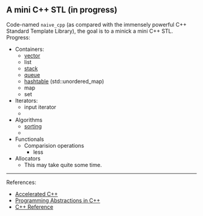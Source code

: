 ## A mini C++ STL (in progress) 
Code-named `naive_cpp` (as compared with the immensely powerful C++ Standard Template Library), the goal is to a minick a mini C++ STL.    
Progress:
+ Containers:
    - [vector](https://github.com/kentsyx/naive_cpp/tree/master/containers/vector)
    - list
    - [stack](https://github.com/kentsyx/naive_cpp/tree/master/containers/stack)
    - [queue](https://github.com/kentsyx/naive_cpp/tree/master/containers/queue)
    - [hashtable](https://github.com/kentsyx/naive_cpp/tree/master/containers/hashmap) (std::unordered_map)
    - map
    - set
+ Iterators:
    - input iterator
    - 
+ Algorithms
    - [sorting](https://github.com/kentsyx/naive_cpp/tree/master/algorithms/sorting)
    - 
+ Functionals
    - Comparision operations
        + less
+ Allocators
    - This may take quite some time.
***
References:
+ [Accelerated C++](https://www.amazon.com/Accelerated-C-Practical-Programming-Example/dp/020170353X "Accelerated C++")
+ [Programming Abstractions in C++](https://web.stanford.edu/class/archive/cs/cs106b/cs106b.1136/materials/CS106BX-Reader.pdf "Programming Abstractions in C++")
+ [C++ Reference](http://en.cppreference.com/w/ "C++ Reference")

